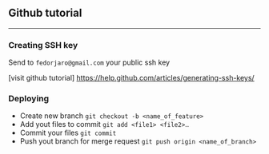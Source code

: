## Github tutorial

-------------

### Creating SSH key

Send to `fedorjaro@gmail.com` your public ssh key

[visit github tutorial]
https://help.github.com/articles/generating-ssh-keys/

### Deploying

* Create new branch `git checkout -b <name_of_feature>`
* Add yout files to commit `git add <file1> <file2>`..
* Commit your files `git commit`
* Push yout branch for merge request `git push origin <name_of_branch>`
